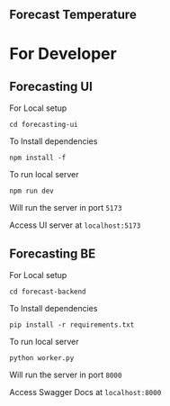 ## Forecast Temperature 

# For Developer

## Forecasting UI
For Local setup

`cd forecasting-ui`

To Install dependencies

`npm install -f`

To run local server

`npm run dev`

Will run the server in port `5173`

Access UI server at  `localhost:5173`

## Forecasting BE

For Local setup

`cd forecast-backend`

To Install dependencies

`pip install -r requirements.txt`

To run local server

`python worker.py`

Will run the server in port `8000`

Access Swagger Docs at  `localhost:8000`